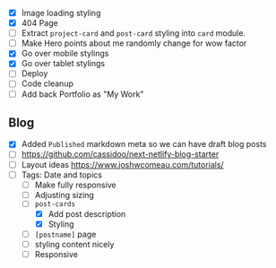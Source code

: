 - [x] Image loading styling
- [x] 404 Page
- [ ] Extract `project-card` and `post-card` styling into `card` module.
- [ ] Make Hero points about me randomly change for wow factor
- [x] Go over mobile stylings
- [x] Go over tablet stylings
- [ ] Deploy
- [ ] Code cleanup
- [ ] Add back Portfolio as "My Work"

## Blog

- [x] Added `Published` markdown meta so we can have draft blog posts
- [ ] https://github.com/cassidoo/next-netlify-blog-starter
- [ ] Layout ideas https://www.joshwcomeau.com/tutorials/
- [ ] Tags: Date and topics
  - [ ] Make fully responsive
  - [ ] Adjusting sizing
  - [ ] `post-cards`
    - [x] Add post description
    - [x] Styling
  - [ ] `[postname]` page
  - [ ] styling content nicely
  - [ ] Responsive
